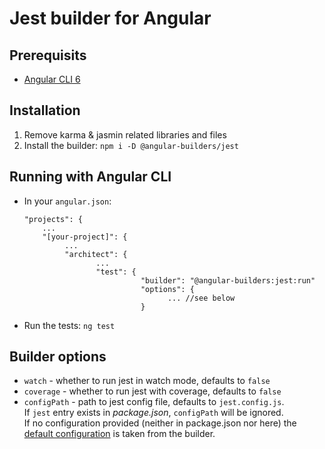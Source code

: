 # Jest builder for Angular

## Prerequisits
  - [Angular CLI 6](https://www.npmjs.com/package/@angular/cli)
## Installation
1. Remove karma & jasmin related libraries and files
2. Install the builder: `npm i -D @angular-builders/jest`
## Running with Angular CLI
  - In your `angular.json`:
     ```
     "projects": {
         ...
         "[your-project]": {
              ...
              "architect": {
                     ...
                     "test": {
                               "builder": "@angular-builders:jest:run"
                               "options": {
                                     ... //see below
                               }
      ```
  - Run the tests: `ng test`  
## Builder options
 - `watch` - whether to run jest in watch mode, defaults to `false`
 - `coverage` - whether to run jest with coverage, defaults to `false`
 - `configPath` - path to jest config file, defaults to `jest.config.js`.  
   If `jest` entry exists in _package.json_, `configPath` will be ignored.  
   If no configuration provided (neither in package.json nor here) the [default configuration](https://github.com/angular-builders/jest/blob/master/src/jest-config/default-config.ts) is taken from the builder.
